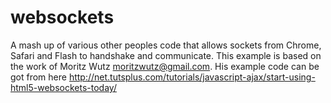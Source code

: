 websockets
==========

A mash up of various other peoples code that allows sockets from Chrome, Safari and Flash to handshake and communicate. This example is based on the work of Moritz Wutz moritzwutz@gmail.com. His example code can be got from here http://net.tutsplus.com/tutorials/javascript-ajax/start-using-html5-websockets-today/  